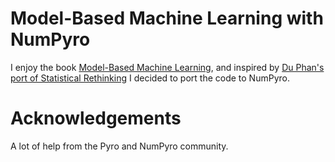 # Model-Based Machine Learning with NumPyro

I enjoy the book [Model-Based Machine Learning](https://mbmlbook.com/index.html), and inspired by [Du Phan's port of Statistical Rethinking](https://github.com/fehiepsi/rethinking-numpyro) I decided to port the code to NumPyro.

# Acknowledgements

A lot of help from the Pyro and NumPyro community.